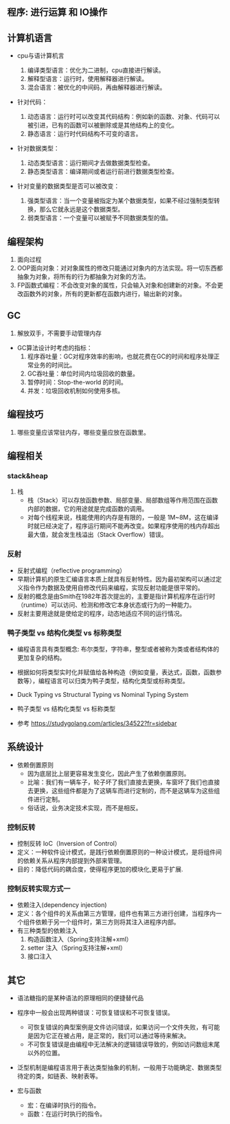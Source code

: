 ## 程序: 进行运算 和 IO操作

## 计算机语言
- cpu与语计算机言
    1. 编译类型语言：优化为二进制，cpu直接进行解读。
    2. 解释型语言：运行时，使用解释器进行解读。
    3. 混合语言：被优化的中间码，再由解释器进行解读。

- 针对代码：
    1. 动态语言：运行时可以改变其代码结构：例如新的函数、对象、代码可以被引进，已有的函数可以被删除或是其他结构上的变化。
    2. 静态语言：运行时代码结构不可变的语言。

- 针对数据类型：
    1. 动态类型语言：运行期间才去做数据类型检查。
    2. 静态类型语言：编译期间或者运行前进行数据类型检查。

- 针对变量的数据类型是否可以被改变：
    1. 强类型语言：当一个变量被指定为某个数据类型，如果不经过强制类型转换，那么它就永远是这个数据类型。
    2. 弱类型语言：一个变量可以被赋予不同数据类型的值。

## 编程架构
1. 面向过程
2. OOP面向对象：对对象属性的修改只能通过对象内的方法实现。将一切东西都抽象为对象，将所有的行为都抽象为对象的方法。
3. FP函数式编程：不会改变对象的属性，只会输入对象和创建新的对象。不会更改函数外的对象，所有的更新都在函数内进行，输出新的对象。

## GC
1. 解放双手，不需要手动管理内存

- GC算法设计时考虑的指标：
    1. 程序吞吐量：GC对程序效率的影响，也就花费在GC的时间和程序处理正常业务的时间比。
    2. GC吞吐量：单位时间内垃圾回收的数量。
    3. 暂停时间：Stop-the-world 的时间。
    4. 并发：垃圾回收机制如何使用多核。

## 编程技巧
1. 哪些变量应该常驻内存，哪些变量应放在函数里。

## 编程相关
### stack&heap
1. 栈
    - 栈（Stack）可以存放函数参数、局部变量、局部数组等作用范围在函数内部的数据，它的用途就是完成函数的调用。
    - 对每个线程来说，栈能使用的内存是有限的，一般是 1M~8M，这在编译时就已经决定了，程序运行期间不能再改变。如果程序使用的栈内存超出最大值，就会发生栈溢出（Stack Overflow）错误。

### 反射
- 反射式编程（reflective programming）
- 早期计算机的原生汇编语言本质上就具有反射特性。因为最初架构可以通过定义指令作为数据及使用自修改代码来编程，实现反射功能是很平常的。 
- 反射的概念是由Smith在1982年首次提出的，主要是指计算机程序在运行时（runtime）可以访问、检测和修改它本身状态或行为的一种能力。
- 反射主要用途就是使给定的程序，动态地适应不同的运行情况。


### 鸭子类型 vs 结构化类型 vs 标称类型
- 编程语言具有类型概念: 布尔类型，字符串，整型或者被称为类或者结构体的更加复杂的结构。
- 根据如何将类型实时化并赋值给各种构造（例如变量，表达式，函数，函数参数等），编程语言可以归类为鸭子类型，结构化类型或标称类型。

- Duck Typing vs Structural Typing vs  Nominal Typing System 
- 鸭子类型 vs 结构化类型 vs 标称类型

- 参考 https://studygolang.com/articles/34522?fr=sidebar

## 系统设计
- 依赖倒置原则
    - 因为底层比上层更容易发生变化，因此产生了依赖倒置原则。
    - 比喻：我们有一辆车子，轮子坏了我们直接去更换，车窗坏了我们也直接去更换，这些组件都是为了这辆车而进行定制的，而不是这辆车为这些组件进行定制。
    - 俗话说，业务决定技术实现，而不是相反。
### 控制反转
- 控制反转 IoC（Inversion of Control）
- 定义：一种软件设计模式，是践行依赖倒置原则的一种设计模式，是将组件间的依赖关系从程序内部提到外部来管理。
- 目的：降低代码的耦合度，使得程序更加的模块化,更易于扩展.

### 控制反转实现方式一
- 依赖注入(dependency injection)
- 定义：各个组件的关系由第三方管理，组件也有第三方进行创建，当程序内一个组件依赖于另一个组件时，第三方则将其注入进程序内部。
- 有三种类型的依赖注入
    1. 构造函数注入（Spring支持注解+xml）
    2. setter 注入（Spring支持注解+xml）
    3. 接口注入

## 其它
- 语法糖指的是某种语法的原理相同的便捷替代品

- 程序中一般会出现两种错误：可恢复错误和不可恢复错误。
    - 可恢复错误的典型案例是文件访问错误，如果访问一个文件失败，有可能是因为它正在被占用，是正常的，我们可以通过等待来解决。
    - 不可恢复错误是由编程中无法解决的逻辑错误导致的，例如访问数组末尾以外的位置。

- 泛型机制是编程语言用于表达类型抽象的机制，一般用于功能确定、数据类型待定的类，如链表、映射表等。

- 宏与函数
    - 宏：在编译时执行的指令。
    - 函数：在运行时执行的指令。